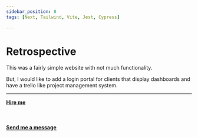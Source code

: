 ```yaml
---
sidebar_position: 8
tags: [Next, Tailwind, Vite, Jest, Cypress]

---
```


# Retrospective

This was a fairly simple website with not much functionality.

But, I would like to add a login portal for clients that display dashboards and have a trello like project management system.

<hr></hr>

<a href="https://calendly.com/mattherzog/business-chat" target="_blank"><b><u>Hire me</u></b></a>
<br></br>
<br></br>
<a href="mailto:matt@mattherzog.me" target="_blank"><b><u>Send me a message</u></b></a>